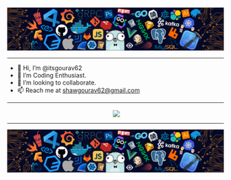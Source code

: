
![banner.png](./images/github-banner.png)

<hr>

- 👋 Hi, I’m @itsgourav62
- 👀 I’m Coding Enthusiast. 
- 💞️ I’m looking to collaborate.
- 📫 Reach me at shawgourav62@gmail.com

<hr>

<p align ="center">&nbsp;<img align="center" src="https://github-readme-stats.vercel.app/api?username=itsgourav62&show_icons=true&count_private=true&theme=gotham" />



<hr>

![banner.png](./images/github-banner.png)
